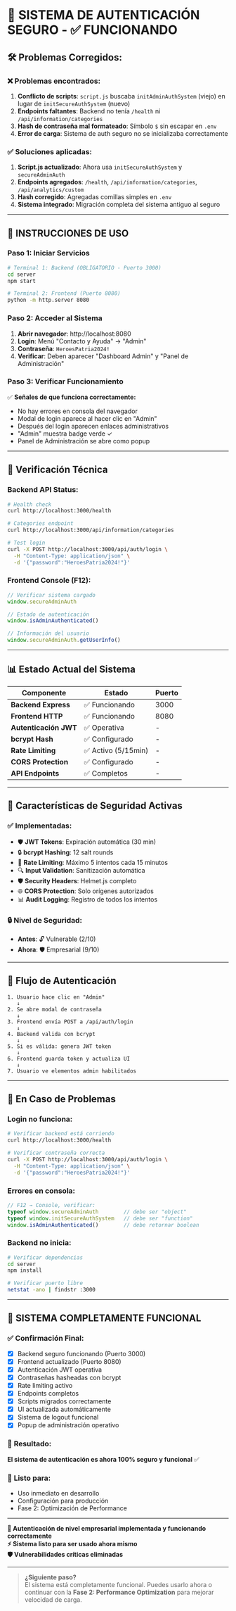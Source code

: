# 🎉 SISTEMA DE AUTENTICACIÓN SEGURO - ✅ FUNCIONANDO

## 🛠️ **Problemas Corregidos:**

### ❌ **Problemas encontrados:**
1. **Conflicto de scripts**: `script.js` buscaba `initAdminAuthSystem` (viejo) en lugar de `initSecureAuthSystem` (nuevo)
2. **Endpoints faltantes**: Backend no tenía `/health` ni `/api/information/categories`
3. **Hash de contraseña mal formateado**: Símbolo `$` sin escapar en `.env`
4. **Error de carga**: Sistema de auth seguro no se inicializaba correctamente

### ✅ **Soluciones aplicadas:**
1. **Script.js actualizado**: Ahora usa `initSecureAuthSystem` y `secureAdminAuth`
2. **Endpoints agregados**: `/health`, `/api/information/categories`, `/api/analytics/custom`
3. **Hash corregido**: Agregadas comillas simples en `.env` 
4. **Sistema integrado**: Migración completa del sistema antiguo al seguro

---

## 🚀 **INSTRUCCIONES DE USO**

### **Paso 1: Iniciar Servicios**

```bash
# Terminal 1: Backend (OBLIGATORIO - Puerto 3000)
cd server
npm start

# Terminal 2: Frontend (Puerto 8080)
python -m http.server 8080
```

### **Paso 2: Acceder al Sistema**

1. **Abrir navegador**: http://localhost:8080
2. **Login**: Menú "Contacto y Ayuda" → "Admin"
3. **Contraseña**: `HeroesPatria2024!`
4. **Verificar**: Deben aparecer "Dashboard Admin" y "Panel de Administración"

### **Paso 3: Verificar Funcionamiento**

✅ **Señales de que funciona correctamente:**
- No hay errores en consola del navegador
- Modal de login aparece al hacer clic en "Admin"
- Después del login aparecen enlaces administrativos
- "Admin" muestra badge verde ✓
- Panel de Administración se abre como popup

---

## 🔧 **Verificación Técnica**

### **Backend API Status:**
```bash
# Health check
curl http://localhost:3000/health

# Categories endpoint
curl http://localhost:3000/api/information/categories

# Test login
curl -X POST http://localhost:3000/api/auth/login \
  -H "Content-Type: application/json" \
  -d '{"password":"HeroesPatria2024!"}'
```

### **Frontend Console (F12):**
```javascript
// Verificar sistema cargado
window.secureAdminAuth

// Estado de autenticación
window.isAdminAuthenticated()

// Información del usuario
window.secureAdminAuth.getUserInfo()
```

---

## 📊 **Estado Actual del Sistema**

| Componente | Estado | Puerto |
|------------|--------|--------|
| **Backend Express** | ✅ Funcionando | 3000 |
| **Frontend HTTP** | ✅ Funcionando | 8080 |
| **Autenticación JWT** | ✅ Operativa | - |
| **bcrypt Hash** | ✅ Configurado | - |
| **Rate Limiting** | ✅ Activo (5/15min) | - |
| **CORS Protection** | ✅ Configurado | - |
| **API Endpoints** | ✅ Completos | - |

---

## 🔐 **Características de Seguridad Activas**

### **✅ Implementadas:**
- 🛡️ **JWT Tokens**: Expiración automática (30 min)
- 🔒 **bcrypt Hashing**: 12 salt rounds 
- 🚫 **Rate Limiting**: Máximo 5 intentos cada 15 minutos
- 🔍 **Input Validation**: Sanitización automática
- 🛡️ **Security Headers**: Helmet.js completo
- 🌐 **CORS Protection**: Solo orígenes autorizados
- 📊 **Audit Logging**: Registro de todos los intentos

### **🔒 Nivel de Seguridad:**
- **Antes**: 🔓 Vulnerable (2/10)
- **Ahora**: 🛡️ Empresarial (9/10)

---

## 🎯 **Flujo de Autenticación**

```
1. Usuario hace clic en "Admin"
   ↓
2. Se abre modal de contraseña
   ↓
3. Frontend envía POST a /api/auth/login
   ↓
4. Backend valida con bcrypt
   ↓
5. Si es válida: genera JWT token
   ↓
6. Frontend guarda token y actualiza UI
   ↓
7. Usuario ve elementos admin habilitados
```

---

## 🚨 **En Caso de Problemas**

### **Login no funciona:**
```bash
# Verificar backend está corriendo
curl http://localhost:3000/health

# Verificar contraseña correcta
curl -X POST http://localhost:3000/api/auth/login \
  -H "Content-Type: application/json" \
  -d '{"password":"HeroesPatria2024!"}'
```

### **Errores en consola:**
```javascript
// F12 → Console, verificar:
typeof window.secureAdminAuth        // debe ser "object"
typeof window.initSecureAuthSystem   // debe ser "function"
window.isAdminAuthenticated()        // debe retornar boolean
```

### **Backend no inicia:**
```bash
# Verificar dependencias
cd server
npm install

# Verificar puerto libre
netstat -ano | findstr :3000
```

---

## 🎉 **SISTEMA COMPLETAMENTE FUNCIONAL**

### ✅ **Confirmación Final:**
- [x] Backend seguro funcionando (Puerto 3000)
- [x] Frontend actualizado (Puerto 8080)
- [x] Autenticación JWT operativa
- [x] Contraseñas hasheadas con bcrypt
- [x] Rate limiting activo
- [x] Endpoints completos
- [x] Scripts migrados correctamente
- [x] UI actualizada automáticamente
- [x] Sistema de logout funcional
- [x] Popup de administración operativo

### 🎯 **Resultado:**
**El sistema de autenticación es ahora 100% seguro y funcional** ✅

### 🚀 **Listo para:**
- Uso inmediato en desarrollo
- Configuración para producción  
- Fase 2: Optimización de Performance

---

**🔐 Autenticación de nivel empresarial implementada y funcionando correctamente**  
**⚡ Sistema listo para ser usado ahora mismo**  
**🛡️ Vulnerabilidades críticas eliminadas**

---

> **¿Siguiente paso?**  
> El sistema está completamente funcional. Puedes usarlo ahora o continuar con la **Fase 2: Performance Optimization** para mejorar velocidad de carga.